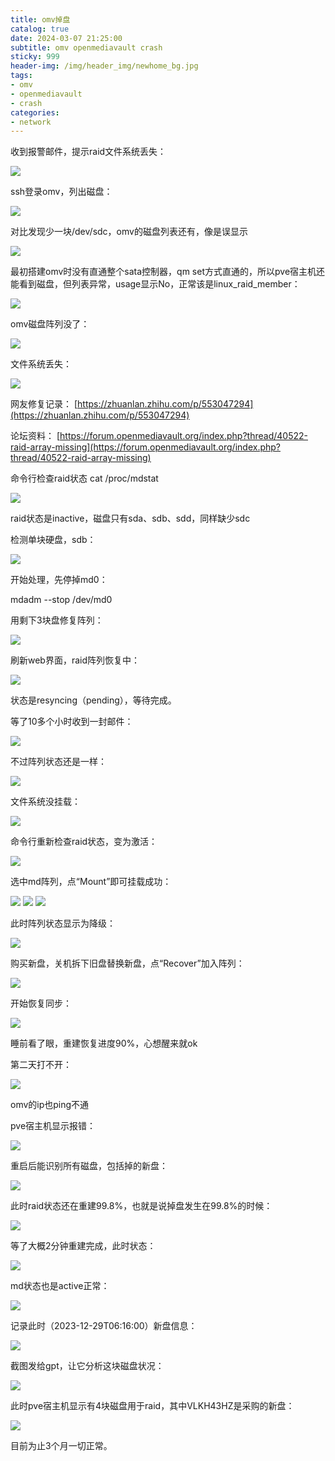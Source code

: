 ```yaml
---
title: omv掉盘
catalog: true
date: 2024-03-07 21:25:00
subtitle: omv openmediavault crash
sticky: 999
header-img: /img/header_img/newhome_bg.jpg
tags:
- omv
- openmediavault
- crash
categories:
- network
---
```


收到报警邮件，提示raid文件系统丢失：
  
<img src="email-warning.png" class="img-zoomable" />


ssh登录omv，列出磁盘：

<img src="list-disks.png" class="img-zoomable" />


对比发现少一块/dev/sdc，omv的磁盘列表还有，像是误显示

<img src="web-disks.png" class="img-zoomable" />


最初搭建omv时没有直通整个sata控制器，qm set方式直通的，所以pve宿主机还能看到磁盘，但列表异常，usage显示No，正常该是linux_raid_member：

<img src="pve-disks.png" class="img-zoomable" />


omv磁盘阵列没了：

<img src="lost-raid.png" class="img-zoomable" />


文件系统丢失：

<img src="missing-filesystem.png" class="img-zoomable" />

  
  
网友修复记录：
<ins>[https://zhuanlan.zhihu.com/p/553047294](https://zhuanlan.zhihu.com/p/553047294)</ins>


论坛资料：
<ins>[https://forum.openmediavault.org/index.php?thread/40522-raid-array-missing](https://forum.openmediavault.org/index.php?thread/40522-raid-array-missing)</ins>


命令行检查raid状态
cat /proc/mdstat

<img src="check-raid-status.png" class="img-zoomable" />

raid状态是inactive，磁盘只有sda、sdb、sdd，同样缺少sdc

检测单块硬盘，sdb：

<img src="check-one-disk.png" class="img-zoomable" />


开始处理，先停掉md0：

mdadm --stop /dev/md0

用剩下3块盘修复阵列：

<img src="rebuild-raid.png" class="img-zoomable" />


刷新web界面，raid阵列恢复中：

<img src="web-rebuild-raid.png" class="img-zoomable" />

状态是resyncing（pending），等待完成。


等了10多个小时收到一封邮件：

<img src="email-raid-degraded-event.png" class="img-zoomable" />


不过阵列状态还是一样：

<img src="rebuild-completed.png" class="img-zoomable" />


文件系统没挂载：

<img src="system-not-mounted.png" class="img-zoomable" />


命令行重新检查raid状态，变为激活：

<img src="raid-active.png" class="img-zoomable" />


选中md阵列，点“Mount”即可挂载成功：

<img src="mount-filesystem.png" class="img-zoomable" />

<img src="mount-success.png" class="img-zoomable" />

<img src="filesystem.png" class="img-zoomable" />


此时阵列状态显示为降级：

<img src="raid-degraded.png" class="img-zoomable" />


购买新盘，关机拆下旧盘替换新盘，点“Recover”加入阵列：

<img src="add-disk.png" class="img-zoomable" />


开始恢复同步：

<img src="recover.png" class="img-zoomable" />


睡前看了眼，重建恢复进度90%，心想醒来就ok

第二天打不开：

<img src="omv-not-working.png" class="img-zoomable" />

omv的ip也ping不通

pve宿主机显示报错：

<img src="omv-crash-again.png" class="img-zoomable" />


重启后能识别所有磁盘，包括掉的新盘：

<img src="new-disk.png)" class="img-zoomable" />


此时raid状态还在重建99.8%，也就是说掉盘发生在99.8%的时候：

<img src="percent99.8.png" class="img-zoomable" />


等了大概2分钟重建完成，此时状态：

<img src="clean.png" class="img-zoomable" />


md状态也是active正常：

<img src="active.png" class="img-zoomable" />


记录此时（2023-12-29T06:16:00）新盘信息：

<img src="smart-info.png" class="img-zoomable" />


截图发给gpt，让它分析这块磁盘状况：

<img src="gpt-summary.png" class="img-zoomable" />


此时pve宿主机显示有4块磁盘用于raid，其中VLKH43HZ是采购的新盘：

<img src="review.png" class="img-zoomable" />


目前为止3个月一切正常。



